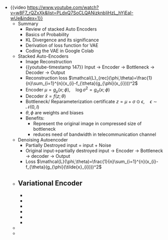- {{video https://www.youtube.com/watch?v=w8F7_rQZxXk&list=PLdxQ7SoCLQANizknbIiHzL_hYjEaI-wUe&index=1}}
	- Summary
		- Review of stacked Auto Encoders
		- Basics of Probability
		- KL Divergence and its significance
		- Derivation of loss function for VAE
		- Coding the VAE in Google Colab
	- Stacked Auto-Encoders
		- Image Reconstruction
		- {{youtube-timestamp 147}} Input -> Encoder -> Bottleneck -> Decoder -> Output
		- Reconstruction loss $\mathcal{L}_{rec}(\phi,\theta)=\frac{1}{n}\sum_{i=1}^{n}(x_{i}-f_{\theta}(g_{\phi}(x_{i})))^2$
		- Encoder $\mu=g_{\mu}(x;\phi),\quad\log\sigma^2=g_{\sigma}(x;\phi)$
		- Decoder $\hat{x}=f(z;\theta)$
		- Bottleneck/ Reparameterization certificate $z=\mu+\sigma\odot\epsilon,\quad\epsilon\sim\mathcal{N}(0,I)$
		- $\theta, \phi$ are weights and biases
		- Benefits:
			- Represent the original image in compressed size of bottleneck
			- reduces need of bandwidth in telecommunication channel
	- Denoising Autoencoder
		- Partially Destroyed input = input + Noise
		- Original input->partially destroyed input -> Encoder -> Bottleneck -> decoder -> Output
		- Loss $\mathcal{L}(\phi,\theta)=\frac{1}{n}\sum_{i=1}^{n}(x_{i}-f_{\theta}(g_{\phi}(\tilde{x}_{i})))^2$
	- Variational Encoder
		-
		-
		-
		-
		-
		-
		-
	-
	-